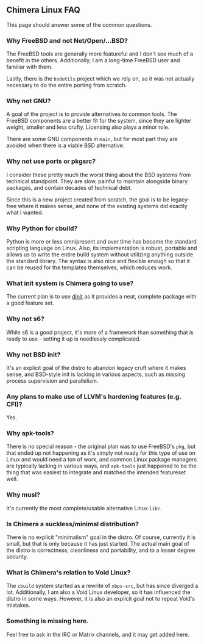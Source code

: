 ## Chimera Linux FAQ

This page should answer some of the common questions.

### Why FreeBSD and not Net/Open/...BSD?

The FreeBSD tools are generally more featureful and I don't see much
of a benefit in the others. Additionally, I am a long-time FreeBSD user
and familiar with them.

Lastly, there is the `bsdutils` project which we rely on, so it was not
actually necessary to do the entire porting from scratch.

### Why not GNU?

A goal of the project is to provide alternatives to common tools. The
FreeBSD components are a better fit for the system, since they are lighter
weight, smaller and less crufty. Licensing also plays a minor role.

There are some GNU components in `main`, but for most part they are avoided
when there is a viable BSD alternative.

### Why not use ports or pkgsrc?

I consider these pretty much the worst thing about the BSD systems from
technical standpoint. They are slow, painful to maintain alongside binary
packages, and contain decades of technical debt.

Since this is a new project created from scratch, the goal is to be
legacy-free where it makes sense, and none of the existing systems did
exactly what I wanted.

### Why Python for cbuild?

Python is more or less omnipresent and over time has become the standard
scripting language on Linux. Also, its implementation is robust, portable
and allows us to write the entire build system without utilizing anything
outside the standard library. The syntax is also nice and flexible enough
so that it can be reused for the templates themselves, which reduces work.

### What init system is Chimera going to use?

The current plan is to use [dinit](https://github.com/davmac314/dinit)
as it provides a neat, complete package with a good feature set.

### Why not s6?

While s6 is a good project, it's more of a framework than something that
is ready to use - setting it up is needlessly complicated.

### Why not BSD init?

It's an explicit goal of the distro to abandon legacy cruft where it
makes sense, and BSD-style init is lacking in various aspects, such
as missing process supervision and parallelism.

### Any plans to make use of LLVM's hardening features (e.g. CFI)?

Yes.

### Why apk-tools?

There is no special reason - the original plan was to use FreeBSD's `pkg`,
but that ended up not happening as it's simply not ready for this type
of use on Linux and would need a ton of work, and common Linux package
managers are typically lacking in various ways, and `apk-tools` just
happened to be the thing that was easiest to integrate and matched the
intended featureset well.

### Why musl?

It's currently the most complete/usable alternative Linux `libc`.

### Is Chimera a suckless/minimal distribution?

There is no explicit "minimalism" goal in the distro. Of course, currently
it is small, but that is only because it has just started. The actual main
goal of the distro is correctness, cleanliness and portability, and to a
lesser degree security.

### What is Chimera's relation to Void Linux?

The `cbuild` system started as a rewrite of `xbps-src`, but has since
diverged a lot. Additionally, I am also a Void Linux developer, so it has
influenced the distro in some ways. However, it is also an explicit goal
not to repeat Void's mistakes.

### Something is missing here.

Feel free to ask in the IRC or Matrix channels, and it may get added here.
